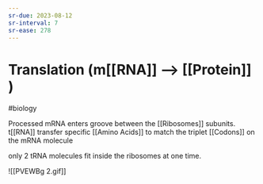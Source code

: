 ```yaml
---
sr-due: 2023-08-12
sr-interval: 7
sr-ease: 278
---
```

# Translation (m[[RNA]] --> [[Protein]] )
#biology 

Processed mRNA enters groove between the [[Ribosomes]] subunits.
t[[RNA]] transfer specific [[Amino Acids]] to match the triplet [[Codons]] on the mRNA molecule 

only 2 tRNA molecules fit inside the ribosomes at one time.

![[PVEWBg 2.gif]]